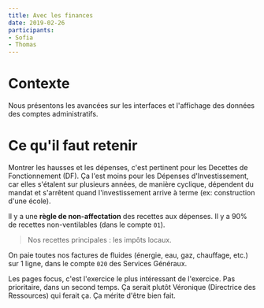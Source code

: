 ```yaml
---
title: Avec les finances
date: 2019-02-26
participants:
- Sofia
- Thomas
---
```


# Contexte

Nous présentons les avancées sur les interfaces et l'affichage des données des comptes administratifs.

# Ce qu'il faut retenir

Montrer les hausses et les dépenses, c'est pertinent pour les Decettes de Fonctionnement (DF). Ça l'est moins pour les Dépenses d'Investissement, car elles s'étalent sur plusieurs années, de manière cyclique, dépendent du mandat et s'arrêtent quand l'investissement arrive à terme (ex: construction d'une école).

Il y a une **règle de non-affectation** des recettes aux dépenses. Il y a 90% de recettes non-ventilables (dans le compte `01`).

> Nos recettes principales : les impôts locaux.

On paie toutes nos factures de fluides (énergie, eau, gaz, chauffage, etc.) sur 1 ligne, dans le compte `020` des Services Généraux.

Les pages focus, c'est l'exercice le plus intéressant de l'exercice. Pas prioritaire, dans un second temps. Ça serait plutôt Véronique (Directrice des Ressources) qui ferait ça. Ça mérite d'être bien fait.
